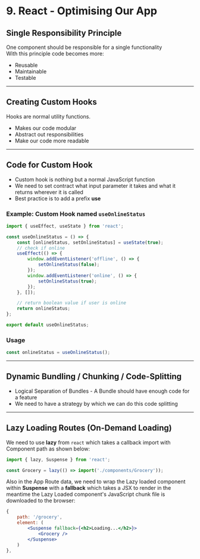 # 9. React - Optimising Our App

## Single Responsibility Principle
One component should be responsible for a single functionality  
With this principle code becomes more: 
- Reusable
- Maintainable
- Testable

---

## Creating Custom Hooks
Hooks are normal utility functions.
- Makes our code modular
- Abstract out responsibilities
- Make our code more readable

---

## Code for Custom Hook
- Custom hook is nothing but a normal JavaScript function
- We need to set contract what input parameter it takes and what it returns wherever it is called
- Best practice is to add a prefix **use<HookName>**

### Example: Custom Hook named `useOnlineStatus`
```jsx
import { useEffect, useState } from 'react';

const useOnlineStatus = () => {
    const [onlineStatus, setOnlineStatus] = useState(true);
    // check if online
    useEffect(() => {
        window.addEventListener('offline', () => {
            setOnlineStatus(false);
        });
        window.addEventListener('online', () => {
            setOnlineStatus(true);
        });
    }, []);

    // return boolean value if user is online
    return onlineStatus;
};

export default useOnlineStatus;
```

### Usage
```jsx
const onlineStatus = useOnlineStatus();
```

---

## Dynamic Bundling / Chunking / Code-Splitting
- Logical Separation of Bundles - A Bundle should have enough code for a feature
- We need to have a strategy by which we can do this code splitting

---

## Lazy Loading Routes (On-Demand Loading)

We need to use **lazy** from `react` which takes a callback import with Component path as shown below:

```jsx
import { lazy, Suspense } from 'react';

const Grocery = lazy(() => import('./components/Grocery'));
```

Also in the App Route data, we need to wrap the Lazy loaded component within **Suspense** with a **fallback** which takes a JSX to render in the meantime the Lazy Loaded component's JavaScript chunk file is downloaded to the browser:

```jsx
{
    path: '/grocery',
    element: (
        <Suspense fallback={<h2>Loading...</h2>}>
            <Grocery />
        </Suspense>
    )
},
```

